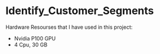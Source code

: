 # Identify_Customer_Segments

Hardware Resourses that I have used in this project:
* Nvidia P100 GPU
* 4 Cpu, 30 GB 
